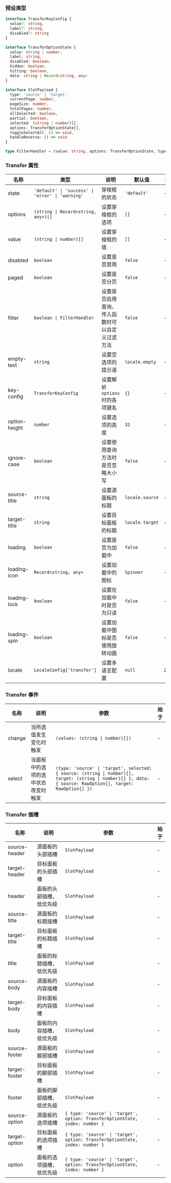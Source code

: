 ### 预设类型

```ts
interface TransferKeyConfig {
  value?: string,
  label?: string,
  disabled?: string
}

interface TransferOptionState {
  value: string | number,
  label: string,
  disabled: boolean,
  hidden: boolean,
  hitting: boolean,
  data: string | Record<string, any>
}

interface SlotPayload {
  type: 'source' | 'target',
  currentPage: number,
  pageSize: number,
  totalPages: number,
  allSelected: boolean,
  partial: boolean,
  selected: (string | number)[],
  options: TransferOptionState[],
  toggleSelectAll: () => void,
  handleReverse: () => void
}

type FilterHandler = (value: string, options: TransferOptionState, type: 'source' | 'target') => boolean
```

### Transfer 属性

| 名称          | 类型                                             | 说明                                           | 默认值          | 始于    |
| ------------- | ------------------------------------------------ | ---------------------------------------------- | --------------- | ------- |
| state         | `'default' \| 'success' \| 'error' \| 'warning'` | 穿梭框的状态                                   | `'default'`     | -       |
| options       | `(string \| Record<string, any>)[]`              | 设置穿梭框的选项                               | `[]`            | -       |
| value         | `(string \| number)[]`                           | 设置穿梭框的值                                 | `[]`            | -       |
| disabled      | `boolean`                                        | 设置是否禁用                                   | `false`         | -       |
| paged         | `boolean`                                        | 设置是否分页                                   | `false`         | -       |
| filter        | `boolean \| FilterHandler`                       | 设置是否启用查询，传入函数时可以自定义过滤方法 | `false`         | -       |
| empty-text    | `string`                                         | 设置空选项的提示语                             | `locale.empty`  | -       |
| key-config    | `TransferKeyConfig`                              | 设置解析 `options` 时的各项键名                | `{}`            | -       |
| option-height | `number`                                         | 设置选项的高度                                 | `32`            | -       |
| ignore-case   | `boolean`                                        | 设置使用查询方法时是否忽略大小写               | `false`         | -       |
| source-title  | `string`                                         | 设置源面板的标题                               | `locale.source` | -       |
| target-title  | `string`                                         | 设置目标面板的标题                             | `locale.target` | -       |
| loading       | `boolean`                                        | 设置是否为加载中                               | `false`         | -       |
| loading-icon  | `Record<string, any>`                            | 设置加载中的图标                               | `Spinner`       | -       |
| loading-lock  | `boolean`                                        | 设置在加载中时是否为只读                       | `false`         | -       |
| loading-spin  | `boolean`                                        | 设置加载中图标是否使用旋转动画                 | `false`         | -       |
| locale        | `LocaleConfig['transfer']`                       | 设置多语言配置                                 | `null`          | `2.1.0` |

### Transfer 事件

| 名称   | 说明                               | 参数                                                                                                                                                         | 始于 |
| ------ | ---------------------------------- | ------------------------------------------------------------------------------------------------------------------------------------------------------------ | ---- |
| change | 当所选值发生变化时触发             | `(values: (string \| number)[])`                                                                                                                             | -    |
| select | 当面板中的选项的选中状态改变时触发 | `(type: 'source' \| 'target', selected: { source: (string \| number)[], target: (string \| number)[] }, data: { source: RawOption[], target: RawOption[] })` | -    |

### Transfer 插槽

| 名称          | 说明                     | 参数                                                                         | 始于 |
| ------------- | ------------------------ | ---------------------------------------------------------------------------- | ---- |
| source-header | 源面板的头部插槽         | `SlotPayload`                                                                | -    |
| target-header | 目标面板的头部插槽       | `SlotPayload`                                                                | -    |
| header        | 面板的头部插槽，低优先级 | `SlotPayload`                                                                | -    |
| source-title  | 源面板的标题插槽         | `SlotPayload`                                                                | -    |
| target-title  | 目标面板的标题插槽       | `SlotPayload`                                                                | -    |
| title         | 面板的标题插槽，低优先级 | `SlotPayload`                                                                | -    |
| source-body   | 源面板的内容插槽         | `SlotPayload`                                                                | -    |
| target-body   | 目标面板的内容插槽       | `SlotPayload`                                                                | -    |
| body          | 面板的内容插槽，低优先级 | `SlotPayload`                                                                | -    |
| source-footer | 源面板的脚部插槽         | `SlotPayload`                                                                | -    |
| target-footer | 目标面板的脚部插槽       | `SlotPayload`                                                                | -    |
| footer        | 面板的脚部插槽，低优先级 | `SlotPayload`                                                                | -    |
| source-option | 源面板的选项插槽         | `{ type: 'source' \| 'target', option: TransferOptionState, index: number }` | -    |
| target-option | 目标面板的选项插槽       | `{ type: 'source' \| 'target', option: TransferOptionState, index: number }` | -    |
| option        | 面板的选项插槽，低优先级 | `{ type: 'source' \| 'target', option: TransferOptionState, index: number }` | -    |
